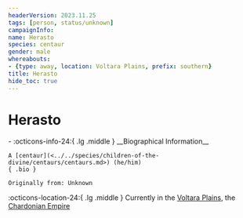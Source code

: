 ```yaml
---
headerVersion: 2023.11.25
tags: [person, status/unknown]
campaignInfo:
name: Herasto
species: centaur
gender: male
whereabouts:
- {type: away, location: Voltara Plains, prefix: southern}
title: Herasto
hide_toc: true
---
```


# Herasto
<div class="grid cards ext-narrow-margin ext-one-column" markdown>
- :octicons-info-24:{ .lg .middle } __Biographical Information__

    A [centaur](<../../species/children-of-the-divine/centaurs/centaurs.md>) (he/him)  
    { .bio }

    Originally from: Unknown
</div>

:octicons-location-24:{ .lg .middle } Currently in the [Voltara Plains](<../../gazetteer/west-coast/chardonian-empire/northern-frontier/voltara-plains.md>), the [Chardonian Empire](<../../gazetteer/west-coast/chardonian-empire/chardonian-empire.md>)



